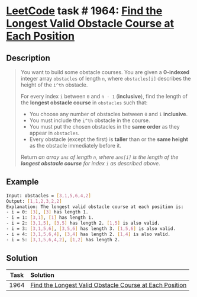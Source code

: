 # [LeetCode][leetcode] task # 1964: [Find the Longest Valid Obstacle Course at Each Position][task]

Description
-----------

> You want to build some obstacle courses. You are given a **0-indexed** integer array `obstacles` of length `n`,
> where `obstacles[i]` describes the height of the `i^th` obstacle.
> 
> For every index `i` between `0` and `n - 1` (**inclusive**),
> find the length of the **longest obstacle course** in `obstacles` such that:
> * You choose any number of obstacles between `0` and `i` **inclusive**.
> * You must include the `i^th` obstacle in the course.
> * You must put the chosen obstacles in the **same order** as they appear in `obstacles`.
> * Every obstacle (except the first) is **taller** than or the **same height** as the obstacle immediately before it.
>
> Return _an array `ans` of length `n`, where `ans[i]` is the length
> of the **longest obstacle course** for index `i` as described above_.

 Example
-------

```sh
Input: obstacles = [3,1,5,6,4,2]
Output: [1,1,2,3,2,2]
Explanation: The longest valid obstacle course at each position is:
- i = 0: [3], [3] has length 1.
- i = 1: [3,1], [1] has length 1.
- i = 2: [3,1,5], [3,5] has length 2. [1,5] is also valid.
- i = 3: [3,1,5,6], [3,5,6] has length 3. [1,5,6] is also valid.
- i = 4: [3,1,5,6,4], [3,4] has length 2. [1,4] is also valid.
- i = 5: [3,1,5,6,4,2], [1,2] has length 2.
```

Solution
--------

| Task | Solution                                                            |
|:----:|:--------------------------------------------------------------------|
| 1964 | [Find the Longest Valid Obstacle Course at Each Position][solution] |


[leetcode]: <http://leetcode.com/>
[task]: <https://leetcode.com/problems/find-the-longest-valid-obstacle-course-at-each-position/>
[solution]: <https://github.com/wellaxis/praxis-leetcode/blob/main/src/main/java/com/witalis/praxis/leetcode/task/h20/p1964/option/Practice.java>
